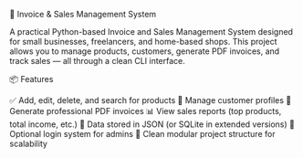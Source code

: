 🧾 Invoice & Sales Management System

A practical Python-based Invoice and Sales Management System designed for small businesses, freelancers, and home-based shops. This project allows you to manage products, customers, generate PDF invoices, and track sales — all through a clean CLI interface.



📦 Features

✅ Add, edit, delete, and search for products
👥 Manage customer profiles
🧾 Generate professional PDF invoices
📊 View sales reports (top products, total income, etc.)
💾 Data stored in JSON (or SQLite in extended versions)
🔐 Optional login system for admins
📁 Clean modular project structure for scalability

